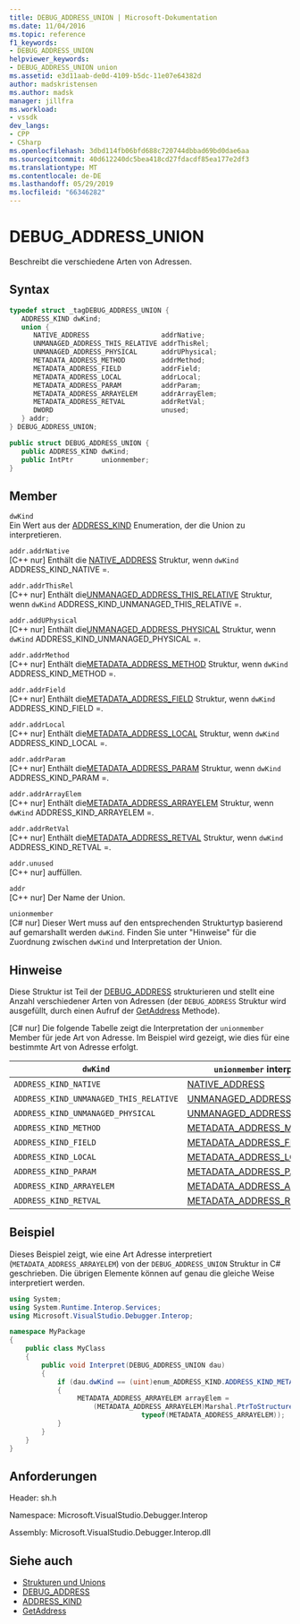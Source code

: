 ```yaml
---
title: DEBUG_ADDRESS_UNION | Microsoft-Dokumentation
ms.date: 11/04/2016
ms.topic: reference
f1_keywords:
- DEBUG_ADDRESS_UNION
helpviewer_keywords:
- DEBUG_ADDRESS_UNION union
ms.assetid: e3d11aab-de0d-4109-b5dc-11e07e64382d
author: madskristensen
ms.author: madsk
manager: jillfra
ms.workload:
- vssdk
dev_langs:
- CPP
- CSharp
ms.openlocfilehash: 3dbd114fb06bfd688c720744dbbad69bd0dae6aa
ms.sourcegitcommit: 40d612240dc5bea418cd27fdacdf85ea177e2df3
ms.translationtype: MT
ms.contentlocale: de-DE
ms.lasthandoff: 05/29/2019
ms.locfileid: "66346282"
---
```

# <a name="debugaddressunion"></a>DEBUG_ADDRESS_UNION
Beschreibt die verschiedene Arten von Adressen.

## <a name="syntax"></a>Syntax

```cpp
typedef struct _tagDEBUG_ADDRESS_UNION {
   ADDRESS_KIND dwKind;
   union {
      NATIVE_ADDRESS                  addrNative;
      UNMANAGED_ADDRESS_THIS_RELATIVE addrThisRel;
      UNMANAGED_ADDRESS_PHYSICAL      addrUPhysical;
      METADATA_ADDRESS_METHOD         addrMethod;
      METADATA_ADDRESS_FIELD          addrField;
      METADATA_ADDRESS_LOCAL          addrLocal;
      METADATA_ADDRESS_PARAM          addrParam;
      METADATA_ADDRESS_ARRAYELEM      addrArrayElem;
      METADATA_ADDRESS_RETVAL         addrRetVal;
      DWORD                           unused;
   } addr;
} DEBUG_ADDRESS_UNION;
```

```csharp
public struct DEBUG_ADDRESS_UNION {
   public ADDRESS_KIND dwKind;
   public IntPtr       unionmember;
}
```

## <a name="members"></a>Member
`dwKind`\
Ein Wert aus der [ADDRESS_KIND](../../../extensibility/debugger/reference/address-kind.md) Enumeration, der die Union zu interpretieren.

`addr.addrNative`\
[C++ nur] Enthält die [NATIVE_ADDRESS](../../../extensibility/debugger/reference/native-address.md) Struktur, wenn `dwKind` ADDRESS_KIND_NATIVE =.

`addr.addrThisRel`\
[C++ nur] Enthält die[UNMANAGED_ADDRESS_THIS_RELATIVE](../../../extensibility/debugger/reference/unmanaged-address-this-relative.md) Struktur, wenn `dwKind` ADDRESS_KIND_UNMANAGED_THIS_RELATIVE =.

`addr.addUPhysical`\
[C++ nur] Enthält die[UNMANAGED_ADDRESS_PHYSICAL](../../../extensibility/debugger/reference/unmanaged-address-physical.md) Struktur, wenn `dwKind` ADDRESS_KIND_UNMANAGED_PHYSICAL =.

`addr.addrMethod`\
[C++ nur] Enthält die[METADATA_ADDRESS_METHOD](../../../extensibility/debugger/reference/metadata-address-method.md) Struktur, wenn `dwKind` ADDRESS_KIND_METHOD =.

`addr.addrField`\
[C++ nur] Enthält die[METADATA_ADDRESS_FIELD](../../../extensibility/debugger/reference/metadata-address-field.md) Struktur, wenn `dwKind` ADDRESS_KIND_FIELD =.

`addr.addrLocal`\
[C++ nur] Enthält die[METADATA_ADDRESS_LOCAL](../../../extensibility/debugger/reference/metadata-address-local.md) Struktur, wenn `dwKind` ADDRESS_KIND_LOCAL =.

`addr.addrParam`\
[C++ nur] Enthält die[METADATA_ADDRESS_PARAM](../../../extensibility/debugger/reference/metadata-address-param.md) Struktur, wenn `dwKind` ADDRESS_KIND_PARAM =.

`addr.addrArrayElem`\
[C++ nur] Enthält die[METADATA_ADDRESS_ARRAYELEM](../../../extensibility/debugger/reference/metadata-address-arrayelem.md) Struktur, wenn `dwKind` ADDRESS_KIND_ARRAYELEM =.

`addr.addrRetVal`\
[C++ nur] Enthält die[METADATA_ADDRESS_RETVAL](../../../extensibility/debugger/reference/metadata-address-retval.md) Struktur, wenn `dwKind` ADDRESS_KIND_RETVAL =.

`addr.unused`\
[C++ nur] auffüllen.

`addr`\
[C++ nur] Der Name der Union.

`unionmember`\
[C# nur] Dieser Wert muss auf den entsprechenden Strukturtyp basierend auf gemarshallt werden `dwKind`. Finden Sie unter "Hinweise" für die Zuordnung zwischen `dwKind` und Interpretation der Union.

## <a name="remarks"></a>Hinweise
Diese Struktur ist Teil der [DEBUG_ADDRESS](../../../extensibility/debugger/reference/debug-address.md) strukturieren und stellt eine Anzahl verschiedener Arten von Adressen (der `DEBUG_ADDRESS` Struktur wird ausgefüllt, durch einen Aufruf der [GetAddress](../../../extensibility/debugger/reference/idebugaddress-getaddress.md) Methode).

 [C# nur] Die folgende Tabelle zeigt die Interpretation der `unionmember` Member für jede Art von Adresse. Im Beispiel wird gezeigt, wie dies für eine bestimmte Art von Adresse erfolgt.

|`dwKind`|`unionmember` interpretiert als|
|--------------|----------------------------------|
|`ADDRESS_KIND_NATIVE`|[NATIVE_ADDRESS](../../../extensibility/debugger/reference/native-address.md)|
|`ADDRESS_KIND_UNMANAGED_THIS_RELATIVE`|[UNMANAGED_ADDRESS_THIS_RELATIVE](../../../extensibility/debugger/reference/unmanaged-address-this-relative.md)|
|`ADDRESS_KIND_UNMANAGED_PHYSICAL`|[UNMANAGED_ADDRESS_PHYSICAL](../../../extensibility/debugger/reference/unmanaged-address-physical.md)|
|`ADDRESS_KIND_METHOD`|[METADATA_ADDRESS_METHOD](../../../extensibility/debugger/reference/metadata-address-method.md)|
|`ADDRESS_KIND_FIELD`|[METADATA_ADDRESS_FIELD](../../../extensibility/debugger/reference/metadata-address-field.md)|
|`ADDRESS_KIND_LOCAL`|[METADATA_ADDRESS_LOCAL](../../../extensibility/debugger/reference/metadata-address-local.md)|
|`ADDRESS_KIND_PARAM`|[METADATA_ADDRESS_PARAM](../../../extensibility/debugger/reference/metadata-address-param.md)|
|`ADDRESS_KIND_ARRAYELEM`|[METADATA_ADDRESS_ARRAYELEM](../../../extensibility/debugger/reference/metadata-address-arrayelem.md)|
|`ADDRESS_KIND_RETVAL`|[METADATA_ADDRESS_RETVAL](../../../extensibility/debugger/reference/metadata-address-retval.md)|

## <a name="example"></a>Beispiel
Dieses Beispiel zeigt, wie eine Art Adresse interpretiert (`METADATA_ADDRESS_ARRAYELEM`) von der `DEBUG_ADDRESS_UNION` Struktur in C# geschrieben. Die übrigen Elemente können auf genau die gleiche Weise interpretiert werden.

```csharp
using System;
using System.Runtime.Interop.Services;
using Microsoft.VisualStudio.Debugger.Interop;

namespace MyPackage
{
    public class MyClass
    {
        public void Interpret(DEBUG_ADDRESS_UNION dau)
        {
            if (dau.dwKind == (uint)enum_ADDRESS_KIND.ADDRESS_KIND_METADATA_ARRAYELEM)
            {
                 METADATA_ADDRESS_ARRAYELEM arrayElem =
                     (METADATA_ADDRESS_ARRAYELEM)Marshal.PtrToStructure(dau.unionmember,
                                 typeof(METADATA_ADDRESS_ARRAYELEM));
            }
        }
    }
}
```

## <a name="requirements"></a>Anforderungen
Header: sh.h

Namespace: Microsoft.VisualStudio.Debugger.Interop

Assembly: Microsoft.VisualStudio.Debugger.Interop.dll

## <a name="see-also"></a>Siehe auch
- [Strukturen und Unions](../../../extensibility/debugger/reference/structures-and-unions.md)
- [DEBUG_ADDRESS](../../../extensibility/debugger/reference/debug-address.md)
- [ADDRESS_KIND](../../../extensibility/debugger/reference/address-kind.md)
- [GetAddress](../../../extensibility/debugger/reference/idebugaddress-getaddress.md)
